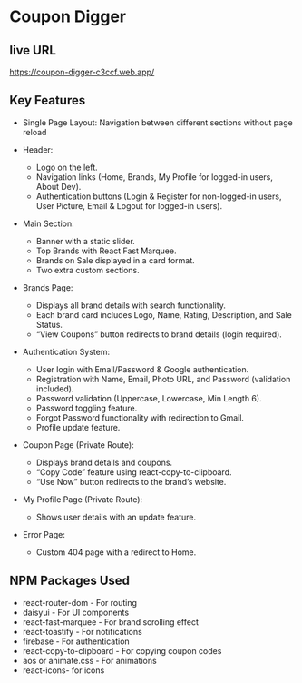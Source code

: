 # Coupon Digger

## live URL
https://coupon-digger-c3ccf.web.app/

## Key Features
- Single Page Layout: Navigation between different sections without page reload

- Header:
  - Logo on the left.
  - Navigation links (Home, Brands, My Profile for logged-in users, About Dev).
  - Authentication buttons (Login & Register for non-logged-in users, User Picture, Email & Logout for logged-in users).

- Main Section:
  - Banner with a static slider.
  - Top Brands with React Fast Marquee.
  - Brands on Sale displayed in a card format.
  - Two extra custom sections.

- Brands Page:
  - Displays all brand details with search functionality.
  - Each brand card includes Logo, Name, Rating, Description, and Sale Status.
  - “View Coupons” button redirects to brand details (login required).

- Authentication System:
  - User login with Email/Password & Google authentication.
  - Registration with Name, Email, Photo URL, and Password (validation included).
  - Password validation (Uppercase, Lowercase, Min Length 6).
  - Password toggling feature.
  - Forgot Password functionality with redirection to Gmail.
  - Profile update feature.

- Coupon Page (Private Route):
  - Displays brand details and coupons.
  - “Copy Code” feature using react-copy-to-clipboard.
  - “Use Now” button redirects to the brand’s website.

- My Profile Page (Private Route):
  - Shows user details with an update feature.

- Error Page:
  - Custom 404 page with a redirect to Home.

## NPM Packages Used

- react-router-dom - For routing
- daisyui - For UI components
- react-fast-marquee - For brand scrolling effect
- react-toastify - For notifications
- firebase - For authentication
- react-copy-to-clipboard - For copying coupon codes
- aos or animate.css - For animations
- react-icons- for icons
